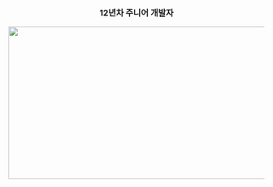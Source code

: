 <div align="center">
  
### <a href="https://www.solve-nyang.com" style="text-decoration: none; color: inherit;">12년차 주니어 개발자</a>

<a href="solved.ac/profile/yklovejesus">
  <img src="https://api.solve-nyang.com/compose/yklovejesus" width="600" height="300"/>
</a>

</div>
